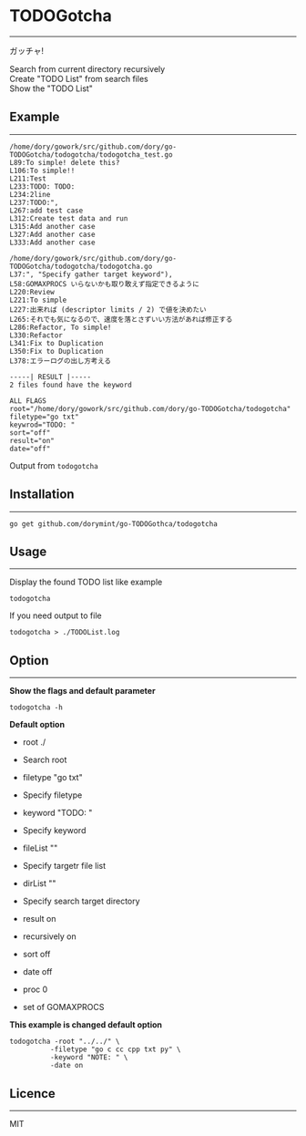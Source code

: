 # TODOGotcha
---
ガッチャ!  

Search from current directory recursively  
Create "TODO List" from search files  
Show the "TODO List"  

## Example
---
```
/home/dory/gowork/src/github.com/dory/go-TODOGotcha/todogotcha/todogotcha_test.go
L89:To simple! delete this?
L106:To simple!!
L211:Test
L233:TODO: TODO:
L234:2line
L237:TODO:",
L267:add test case
L312:Create test data and run
L315:Add another case
L327:Add another case
L333:Add another case

/home/dory/gowork/src/github.com/dory/go-TODOGotcha/todogotcha/todogotcha.go
L37:", "Specify gather target keyword"),
L58:GOMAXPROCS いらないかも取り敢えず指定できるように
L220:Review
L221:To simple
L227:出来れば (descriptor limits / 2) で値を決めたい
L265:それでも気になるので、速度を落とさずいい方法があれば修正する
L286:Refactor, To simple!
L330:Refactor
L341:Fix to Duplication
L350:Fix to Duplication
L378:エラーログの出し方考える

-----| RESULT |-----
2 files found have the keyword

ALL FLAGS
root="/home/dory/gowork/src/github.com/dory/go-TODOGotcha/todogotcha"
filetype="go txt"
keywrod="TODO: "
sort="off"
result="on"
date="off"
```
Output from ```todogotcha```  

## Installation
---
```
go get github.com/dorymint/go-TODOGothca/todogotcha
```

## Usage
---
Display the found TODO list like example
```
todogotcha
```

If you need output to file
```
todogotcha > ./TODOList.log
```

## Option
---
**Show the flags and default parameter**
```
todogotcha -h
```

**Default option**
 - root     ./
  - Search root
 - filetype   "go txt"
  - Specify filetype
 - keyword  "TODO: "
  - Specify keyword
 - fileList ""
  - Specify targetr file list
 - dirList  ""
  - Specify search target directory

 - result      on
 - recursively on
 - sort        off
 - date        off
 - proc        0
  - set of GOMAXPROCS


**This example is changed default option**
```
todogotcha -root "../../" \
          -filetype "go c cc cpp txt py" \
          -keyword "NOTE: " \
          -date on
```

## Licence
---
MIT
